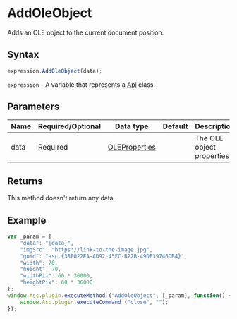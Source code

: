 # AddOleObject

Adds an OLE object to the current document position.

## Syntax

```javascript
expression.AddOleObject(data);
```

`expression` - A variable that represents a [Api](Methods.md) class.

## Parameters

| **Name** | **Required/Optional** | **Data type** | **Default** | **Description** |
| ------------- | ------------- | ------------- | ------------- | ------------- |
| data | Required | [OLEProperties](../Enumeration/OLEProperties.md) |  | The OLE object properties. |

## Returns

This method doesn't return any data.

## Example

```javascript
var _param = {
    "data": "{data}",
    "imgSrc": "https://link-to-the-image.jpg",
    "guid": "asc.{38E022EA-AD92-45FC-B22B-49DF39746DB4}",
    "width": 70,
    "height": 70,
    "widthPix": 60 * 36000,
    "heightPix": 60 * 36000
};
window.Asc.plugin.executeMethod ("AddOleObject", [_param], function() {
    window.Asc.plugin.executeCommand ("close", "");
});
```
